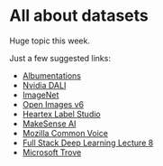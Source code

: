 # All about datasets

Huge topic this week.

Just a few suggested links:

* [Albumentations](https://github.com/albumentations-team/albumentations)
* [Nvidia DALI](https://github.com/NVIDIA/DALI)
* [ImageNet](https://image-net.org/)
* [Open Images v6](https://storage.googleapis.com/openimages/web/index.html)
* [Heartex Label Studio](https://heartex.com/product)
* [MakeSense AI](https://www.makesense.ai/)
* [Mozilla Common Voice](https://commonvoice.mozilla.org/en)
* [Full Stack Deep Learning Lecture 8](https://fullstackdeeplearning.com/spring2021/lecture-8/)
* [Microsoft Trove](https://www.microsoft.com/en-us/ai/trove)
